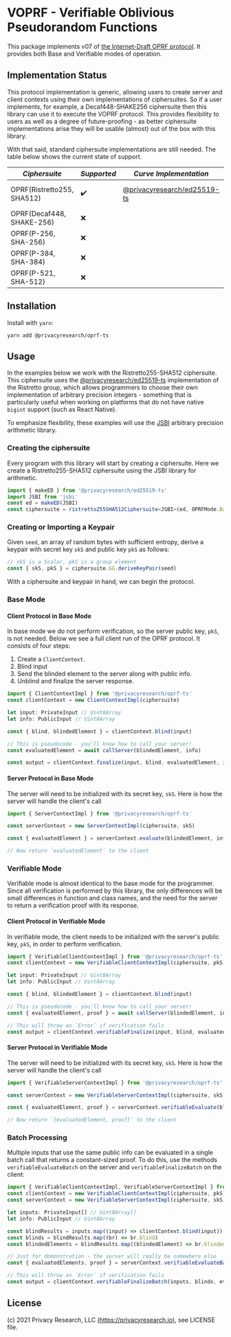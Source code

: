 # VOPRF - Verifiable Oblivious Pseudorandom Functions

This package implements v07 of [the Internet-Draft OPRF protocol](https://tools.ietf.org/html/draft-irtf-cfrg-voprf). It
provides both Base and Verifiable modes of operation.

## Implementation Status

This protocol implementation is generic, allowing users to create server and client contexts using their own
implementations of ciphersuites. So if a user implements, for example, a Decaf448-SHAKE256 ciphersuite then
this library can use it to execute the VOPRF protocol. This provides flexibility to users as well as a
degree of future-proofing - as better ciphersuite implementations arise they will be usable (almost) out
of the box with this library.

With that said, standard ciphersuite implementations are still needed. The table below shows the current state
of support.

| _Ciphersuite_              | _Supported_ | _Curve Implementation_                                                            | _Notes_                                      |
| -------------------------- | ----------- | --------------------------------------------------------------------------------- | -------------------------------------------- |
| OPRF(Ristretto255, SHA512) | ✔️          | [@privacyresearch/ed25519-ts](https://github.com/privacyresearchgroup/ed25519-ts) | Configurable BigInt and Hash implementations |
| OPRF(Decaf448, SHAKE-256)  | ❌          |                                                                                   |                                              |
| OPRF(P-256, SHA-256)       | ❌          |                                                                                   |                                              |
| OPRF(P-384, SHA-384)       | ❌          |                                                                                   |                                              |
| OPRF(P-521, SHA-512)       | ❌          |                                                                                   |                                              |

## Installation

Install with `yarn`:

```
yarn add @privacyresearch/oprf-ts
```

## Usage

In the examples below we work with the Ristretto255-SHA512 ciphersuite. This ciphersuite uses the
[@privacyresearch/ed25519-ts](https://github.com/privacyresearchgroup/ed25519-ts) implementation of the Ristretto
group, which allows programmers to choose their own implementation of arbitrary precision integers - something
that is particularly useful when working on platforms that do not have native `bigint` support (such as React Native).

To emphasize flexibility, these examples will use the [JSBI](https://github.com/GoogleChromeLabs/jsbi) arbitrary precision
arithmetic library.

### Creating the ciphersuite

Every program with this library will start by creating a ciphersuite. Here we create a Ristretto255-SHA512 ciphersuite
using the JSBI library for arithmetic.

```typescript
import { makeED } from '@privacyresearch/ed25519-ts'
import JSBI from 'jsbi'
const ed = makeED(JSBI)
const ciphersuite = ristretto255SHA512Ciphersuite<JSBI>(ed, OPRFMode.Base)
```

### Creating or Importing a Keypair

Given `seed`, an array of random bytes with sufficient entropy, derive a keypair with secret key `skS` and public key `pkS`
as follows:

```typescript
// skS is a Scalar, pkS is a group element
const { skS, pkS } = ciphersuite.GG.deriveKeyPair(seed)
```

With a ciphersuite and keypair in hand, we can begin the protocol.

### Base Mode

#### Client Protocol in Base Mode

In base mode we do not perform verification, so the server public key, `pkS`, is not needed. Below we see a full client
run of the OPRF protocol. It consists of four steps:

1. Create a `ClientContext`.
2. Blind input
3. Send the blinded element to the server along with public info.
4. Unblind and finalize the server response.

```typescript
import { ClientContextImpl } from '@privacyresearch/oprf-ts'
const clientContext = new ClientContextImpl(ciphersuite)

let input: PrivateInput // Uint8Array
let info: PublicInput // Uint8Array

const { blind, blindedElement } = clientContext.blind(input)

// This is pseudocode - you'll know how to call your server!
const evaluatedElement = await callServer(blindedElement, info)

const output = clientContext.finalize(input, blind, evaluatedElement, info)
```

#### Server Protocol in Base Mode

The server will need to be initialized with its secret key, `skS`. Here is how the
server will handle the client's call

```typescript
import { ServerContextImpl } from '@privacyresearch/oprf-ts'

const serverContext = new ServerContextImpl(ciphersuite, skS)

const { evaluatedElement } = serverContext.evaluate(blindedElement, info)

// Now return `evaluatedElement` to the client
```

### Verifiable Mode

Verifiable mode is almost identical to the base mode for the programmer. Since all verification
is performed by this library, the only differences will be small differences in function and class names,
and the need for the server to return a verification proof with its response.

#### Client Protocol in Verifiable Mode

In verifiable mode, the client needs to be initialized with the server's public key, `pkS`, in order
to perform verification.

```typescript
import { VerifiableClientContextImpl } from '@privacyresearch/oprf-ts'
const clientContext = new VerifiableClientContextImpl(ciphersuite, pkS)

let input: PrivateInput // Uint8Array
let info: PublicInput // Uint8Array

const { blind, blindedElement } = clientContext.blind(input)

// This is pseudocode - you'll know how to call your server!
const { evaluatedElement, proof } = await callServer(blindedElement, info)

// This will throw an `Error` if verification fails
const output = clientContext.verifiableFinalize(input, blind, evaluatedElement, info)
```

#### Server Protocol in Verifiable Mode

The server will need to be initialized with its secret key, `skS`. Here is how the
server will handle the client's call

```typescript
import { VerifiableServerContextImpl } from '@privacyresearch/oprf-ts'

const serverContext = new VerifiableServerContextImpl(ciphersuite, skS)

const { evaluatedElement, proof } = serverContext.verifiableEvaluate(blindedElement, info)

// Now return `{evaluatedElement, proof}` to the client
```

### Batch Processing

Multiple inputs that use the same public info can be evaluated in a single batch call that returns a
constant-sized proof. To do this, use the methods `verifiableEvaluateBatch` on the server and
`verifiableFinalizeBatch` on the client:

```typescript
import { VerifiableClientContextImpl, VerifiableServerContextImpl } from '@privacyresearch/oprf-ts'
const clientContext = new VerifiableClientContextImpl(ciphersuite, pkS)
const serverContext = new VerifiableServerContextImpl(ciphersuite, skS)

let inputs: PrivateInput[] // Uint8Array[]
let info: PublicInput // Uint8Array

const blindResults = inputs.map((input) => clientContext.blind(input))
const blinds = blindResults.map((br) => br.blind)
const blindedElements = blindResults.map((blindedElement) => br.blindedElement)

// Just for domonstration - the server will really be somewhere else
const { evaluatedElements, proof } = serverContext.verifiableEvaluateBatch(blindedElements, info)

// This will throw an `Error` if verification fails
const output = clientContext.verifiableFinalizeBatch(inputs, blinds, evaluatedElements, blindedElements, proof, info)
```

## License

(c) 2021 Privacy Research, LLC [(https://privacyresearch.io)](https://privacyresearch.io), see LICENSE file.
